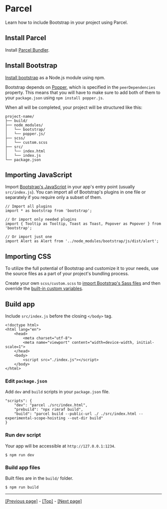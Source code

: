 # Parcel

Learn how to include Bootstrap in your project using Parcel.

## Install Parcel

Install [Parcel Bundler](https://en.parceljs.org/getting_started.html).

## Install Bootstrap

[Install bootstrap](https://github.com/AndrewSRea/My_Learning_Port/tree/main/Bootstrap/Getting_Started/Download#npm) as a Node.js module using npm.

Bootstrap depends on [Popper](https://popper.js.org/), which is specified in the `peerDependencies` property. This means that you will have to make sure to add both of them to your `package.json` using `npm install popper.js`.

When all will be completed, your project will be structured like this:
```
project-name/
├── build/
├── node_modules/
│   └── bootstrap/
│   └── popper.js/
├── scss/
│   └── custom.scss
├── src/
│   └── index.html
│   └── index.js
└── package.json
```

## Importing JavaScript

Import [Bootstrap's JavaScript](https://github.com/AndrewSRea/My_Learning_Port/tree/main/Bootstrap/Getting_Started/JavaScript#javascript) in your app's entry point (usually `src/index.js`). You can import all of Bootstrap's plugins in one file or separately if you require only a subset of them.
```
// Import all plugins
import * as bootstrap from 'bootstrap';

// Or import only needed plugins
import { Tooltip as Tooltip, Toast as Toast, Popover as Popover } from 'bootstrap';

// Or import just one
import Alert as Alert from '../node_modules/bootstrap/js/dist/alert';
```

## Importing CSS

To utilize the full potential of Bootstrap and customize it to your needs, use the source files as a part of your project's bundling process.

Create your own `scss/custom.scss` to [import Bootstrap's Sass files](https://github.com/AndrewSRea/My_Learning_Port/tree/main/Bootstrap/Customize/Sass#importing) and then override the [built-in custom variables](https://github.com/AndrewSRea/My_Learning_Port/tree/main/Bootstrap/Customize/Sass#variable-defaults).

## Build app

Include `src/index.js` before the closing `</body>` tag.
```
<!doctype html>
<html lang="en">
    <head>
        <meta charset="utf-8">
        <meta name="viewport" content="width=device-width, initial-scale=1">
    </head>
    <body>
        <script src="./index.js"></script>
    </body>
</html>
```

### Edit `package.json`

Add `dev` and `build` scripts in your `package.json` file.
```
"scripts": {
    "dev": "parcel ./src/index.html",
    "prebuild": "npx rimraf build",
    "build": "parcel build --public-url ./ ./src/index.html --experimental-scope-hoisting --out-dir build"
}
```

### Run dev script

Your app will be accessible at `http://127.0.0.1:1234`.
```
$ npm run dev
```

### Build app files

Built files are in the `build/` folder.
```
$ npm run build
```

<hr>

[[Previous page]](https://github.com/AndrewSRea/My_Learning_Port/tree/main/Bootstrap/Getting_Started/Accessibility#accessibility) - [[Top]](https://github.com/AndrewSRea/My_Learning_Port/tree/main/Bootstrap/Getting_Started/Parcel#parcel) - [[Next page]](https://github.com/AndrewSRea/My_Learning_Port/tree/main/Bootstrap/Getting_Started/Accessibility#accessibility)